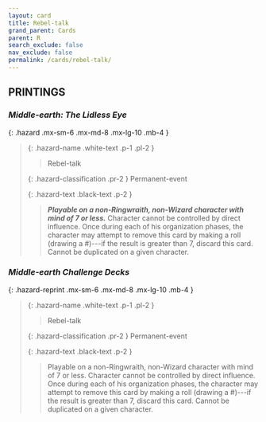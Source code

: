 ```yaml
---
layout: card
title: Rebel-talk
grand_parent: Cards
parent: R
search_exclude: false
nav_exclude: false
permalink: /cards/rebel-talk/
---
```


## PRINTINGS


### _Middle-earth: The Lidless Eye_

{: .hazard .mx-sm-6 .mx-md-8 .mx-lg-10 .mb-4 }
> {: .hazard-name .white-text .p-1 .pl-2 }
> > <div class="hazard-mp"></div>
> > <div class="card-name">Rebel-talk</div>
>
> {: .hazard-classification .pr-2 }
> Permanent-event
>
> {: .hazard-text .black-text .p-2 }
> > ***Playable on a non-Ringwraith, non-Wizard character with mind of 7 or less.*** Character cannot be controlled by direct influence. Once during each of his organization phases, the character may attempt to remove this card by making a roll (drawing a #)---if the result is greater than 7, discard this card. Cannot be duplicated on a given character. 
>

### _Middle-earth Challenge Decks_

{: .hazard-reprint .mx-sm-6 .mx-md-8 .mx-lg-10 .mb-4 }
> {: .hazard-name .white-text .p-1 .pl-2 }
> > <div class="hazard-mp"></div>
> > <div class="card-name">Rebel-talk</div>
>
> {: .hazard-classification .pr-2 }
> Permanent-event
>
> {: .hazard-text .black-text .p-2 }
> > Playable on a non-Ringwraith, non-Wizard character with mind of 7 or less. Character cannot be controlled by direct influence. Once during each of his organization phases, the character may attempt to remove this card by making a roll (drawing a #)---if the result is greater than 7, discard this card. Cannot be duplicated on a given character. 
>
